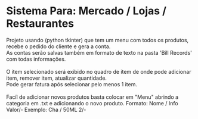 # Sistema Para: Mercado / Lojas / Restaurantes
Projeto usando (python tkinter) que tem um menu com todos os produtos, recebe o pedido do cliente e gera a conta.</br>
As contas serão salvas também em formato de texto na pasta 'Bill Records' com todas informações.</br>
</br>
O item selecionado será exibido no quadro de item de onde pode adicionar item, remover item, atualizar quantidade.</br>
Pode gerar fatura após selecionar pelo menos 1 item.</br>
</br>
Facíl de adicionar novos produtos basta colocar em "Menu" abrindo a categoria em .txt e adicionando o novo produto.
Formato: Nome / Info Valor/-
Exemplo: Cha / 50ML 2/-
